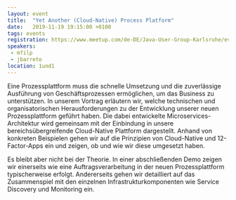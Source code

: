 ```yaml
---
layout: event
title:  "Yet Another (Cloud-Native) Process Platform"
date:   2019-11-19 19:15:00 +0100
tags: events
registration: https://www.meetup.com/de-DE/Java-User-Group-Karlsruhe/events/265619998
speakers:
 - mfilp
 - jbarreto
location: 1und1
---
```


Eine Prozessplattform muss die schnelle Umsetzung und die zuverlässige Ausführung von Geschäftsprozessen ermöglichen, um das Business zu unterstützen. In unserem Vortrag erläutern wir, welche technischen und organisatorischen Herausforderungen zu der Entwicklung unserer neuen Prozessplattform geführt haben. Die dabei entwickelte Microservices-Architektur wird gemeinsam mit der Einbindung in unsere bereichsübergreifende Cloud-Native Plattform dargestellt. Anhand von konkreten Beispielen gehen wir auf die Prinzipien von Cloud-Native und 12-Factor-Apps ein und zeigen, ob und wie wir diese umgesetzt haben.

Es bleibt aber nicht bei der Theorie. In einer abschließenden Demo zeigen wir einerseits wie eine Auftragsverarbeitung in der neuen Prozessplattform typischerweise erfolgt. Andererseits gehen wir detailliert auf das Zusammenspiel mit den einzelnen Infrastrukturkomponenten wie Service Discovery und Monitoring ein.